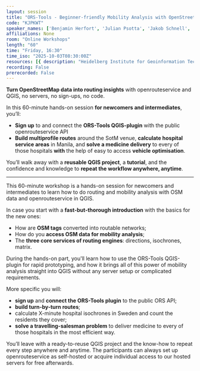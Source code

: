 ```yaml
---
layout: session
title: "ORS-Tools - Beginner-friendly Mobility Analysis with OpenStreetMap and openrouteservice in QGIS"
code: "KJPKWT"
speaker_names: ['Benjamin Herfort', 'Julian Psotta', 'Jakob Schnell', 'Till Frankenbach']
affiliations: None
room: "Online Workshops"
length: "60"
time: "Friday, 16:30"
time_iso: "2025-10-03T08:30:00Z"
resources: [{ description: "Heidelberg Institute for Geoinformation Technology (HeiGIT) Website", url: "https://heigit.org/" },{ description: "Openrouteservice Website", url: "https://openrouteservice.org/" },{ description: "ORSTools Workshop Resources", url: "https://workshops.heigit.org/orstools-workshop-sotm2025/intro.html" },{ description: "University of Heidelberg, Faculty of Geoinformation Sciences", url: "https://www.geog.uni-heidelberg.de/gis/index_en.html" },{ description: "QGIS User Conference - OSM and ORS talk", url: "https://www.youtube.com/watch?v=F3DbLgXey8E&amp;list=PLi6mvse6ZEOx3REy1Dr0JFOWxVOxkqEY7&amp;index=8" }]
recording: False
prerecorded: False
---
```


**Turn OpenStreetMap data into routing insights** with openrouteservice and QGIS, no servers, no sign-ups, no code.

In this 60-minute hands-on session **for newcomers and intermediates**, you’ll:
- **Sign up** to and connect the **ORS-Tools QGIS-plugin** with the public openrouteservice API
- **Build multiprofile routes** around the SotM venue, **calculate hospital service areas** in Manila, and **solve a medicine delivery** to every of those hospitals **with** the help of easy to access **vehicle optimisation**.

You’ll walk away with a **reusable QGIS project**, a **tutorial**, and the confidence and knowledge to **repeat the workflow anywhere, anytime**.

<hr>

This 60-minute workshop is a hands-on session for newcomers and intermediates to learn how to do routing and mobility analysis with OSM data and openrouteservice in QGIS.

In case you  start with a **fast-but-thorough introduction** with the basics for the new ones: 
- How are **OSM tags** converted into routable networks; 
- How do you **access OSM data for mobility analysis**;
- The **three core services of routing engines**: directions, isochrones, matrix. 

During the hands-on part, you'll learn how to use the ORS-Tools QGIS-plugin for rapid prototyping, and how it brings all of this power of mobility analysis straight into QGIS without any server setup or complicated requirements.

More specific you will:

- **sign up** and **connect the ORS-Tools plugin** to the public ORS API;
- **build turn-by-turn routes**;
- calculate X-minute hospital isochrones in Sweden and count the residents they cover;
- **solve a travelling-salesman problem** to deliver medicine to every of those hospitals in the most efficient way.

You’ll leave with a ready-to-reuse QGIS project and the know-how to repeat every step anywhere and anytime. The participants can always set up openrouteservice as self-hosted or acquire individual access to our hosted servers for free afterwards.


